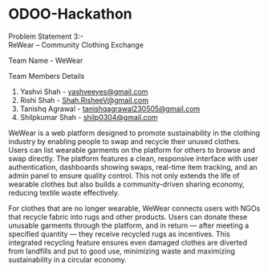 # ODOO-Hackathon

Problem Statement 3:-   
ReWear – Community Clothing Exchange

Team Name - WeWear

Team Members Details
1. Yashvi Shah -      yashveeyes@gmail.com
2. Rishi Shah -       Shah.RisheeV@gmail.com
3. Tanishq Agrawal -  tanishqagrawal230505@gmail.com
4. Shilpkumar Shah -  shilp0304@gmail.com


WeWear is a web platform designed to promote sustainability in the clothing industry by enabling people to swap and recycle their unused clothes. Users can list wearable garments on the platform for others to browse and swap directly. The platform features a clean, responsive interface with user authentication, dashboards showing swaps, real-time item tracking, and an admin panel to ensure quality control. This not only extends the life of wearable clothes but also builds a community-driven sharing economy, reducing textile waste effectively.

For clothes that are no longer wearable, WeWear connects users with NGOs that recycle fabric into rugs and other products. Users can donate these unusable garments through the platform, and in return — after meeting a specified quantity — they receive recycled rugs as incentives. This integrated recycling feature ensures even damaged clothes are diverted from landfills and put to good use, minimizing waste and maximizing sustainability in a circular economy.
